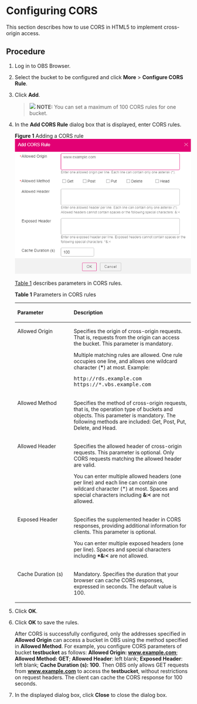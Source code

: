 # Configuring CORS<a name="en-us_topic_0045853860"></a>

This section describes how to use CORS in HTML5 to implement cross-origin access.

## Procedure<a name="s933c5484fd734428b5e2e24bf708a8e5"></a>

1.  Log in to OBS Browser.
2.  Select the bucket to be configured and click  **More**  \>  **Configure CORS Rule**.
3.  Click  **Add**.

    >![](public_sys-resources/icon-note.gif) **NOTE:** 
    >You can set a maximum of 100 CORS rules for one bucket.

4.  In the  **Add CORS Rule**  dialog box that is displayed, enter CORS rules.

    **Figure  1**  Adding a CORS rule<a name="fe30e6fe056434c66a690c9063d04e6bb"></a>  
    ![](figures/adding-a-cors-rule.png "adding-a-cors-rule")

    [Table 1](#t810c07199d9d4fb4949e45cc402582a0)  describes parameters in CORS rules.

    **Table  1**  Parameters in CORS rules

    <a name="t810c07199d9d4fb4949e45cc402582a0"></a>
    <table><thead align="left"><tr id="r282c3ed8eee94e42b62d5849670244ca"><th class="cellrowborder" valign="top" width="32%" id="mcps1.2.3.1.1"><p id="a602c237b70394ce5a689bb6ebdca0c16"><a name="a602c237b70394ce5a689bb6ebdca0c16"></a><a name="a602c237b70394ce5a689bb6ebdca0c16"></a>Parameter</p>
    </th>
    <th class="cellrowborder" valign="top" width="68%" id="mcps1.2.3.1.2"><p id="a1d5215e5897b4b16828bfbc8b1878a5a"><a name="a1d5215e5897b4b16828bfbc8b1878a5a"></a><a name="a1d5215e5897b4b16828bfbc8b1878a5a"></a>Description</p>
    </th>
    </tr>
    </thead>
    <tbody><tr id="r2ff60e1cc4c04df0bd1b01f6f2bb5196"><td class="cellrowborder" valign="top" width="32%" headers="mcps1.2.3.1.1 "><p id="a157438a1cf0e4973a1bbe1e79572c531"><a name="a157438a1cf0e4973a1bbe1e79572c531"></a><a name="a157438a1cf0e4973a1bbe1e79572c531"></a>Allowed Origin</p>
    </td>
    <td class="cellrowborder" valign="top" width="68%" headers="mcps1.2.3.1.2 "><p id="af293f21d2e374fa4934e7bd8be3752eb"><a name="af293f21d2e374fa4934e7bd8be3752eb"></a><a name="af293f21d2e374fa4934e7bd8be3752eb"></a>Specifies the origin of cross-origin requests. That is, requests from the origin can access the bucket. This parameter is mandatory.</p>
    <p id="ac0e68ea7740c478ba86dfb9ee32ff300"><a name="ac0e68ea7740c478ba86dfb9ee32ff300"></a><a name="ac0e68ea7740c478ba86dfb9ee32ff300"></a>Multiple matching rules are allowed. One rule occupies one line, and allows one wildcard character (<strong id="b15430134443519"><a name="b15430134443519"></a><a name="b15430134443519"></a>*</strong>) at most. Example:</p>
    <pre class="screen" id="scbcd7fb5598746eb8312b7ae6cacc05f"><a name="scbcd7fb5598746eb8312b7ae6cacc05f"></a><a name="scbcd7fb5598746eb8312b7ae6cacc05f"></a>http://rds.example.com
    https://*.vbs.example.com</pre>
    </td>
    </tr>
    <tr id="rab81f76db9364bf8ab978a987ee0e07b"><td class="cellrowborder" valign="top" width="32%" headers="mcps1.2.3.1.1 "><p id="a25b2e075e2234e10937f43f599273668"><a name="a25b2e075e2234e10937f43f599273668"></a><a name="a25b2e075e2234e10937f43f599273668"></a>Allowed Method</p>
    </td>
    <td class="cellrowborder" valign="top" width="68%" headers="mcps1.2.3.1.2 "><p id="a901f59948c80429583c364e96bd352c6"><a name="a901f59948c80429583c364e96bd352c6"></a><a name="a901f59948c80429583c364e96bd352c6"></a>Specifies the method of cross-origin requests, that is, the operation type of buckets and objects. This parameter is mandatory. The following methods are included: Get, Post, Put, Delete, and Head.</p>
    </td>
    </tr>
    <tr id="r467a5c6a833f4015bb22f4087de6b74c"><td class="cellrowborder" valign="top" width="32%" headers="mcps1.2.3.1.1 "><p id="a6dc9a4d89e134b2aa83df07975ff13fe"><a name="a6dc9a4d89e134b2aa83df07975ff13fe"></a><a name="a6dc9a4d89e134b2aa83df07975ff13fe"></a>Allowed Header</p>
    </td>
    <td class="cellrowborder" valign="top" width="68%" headers="mcps1.2.3.1.2 "><p id="adea4598de03143f2a8e47195d17341d1"><a name="adea4598de03143f2a8e47195d17341d1"></a><a name="adea4598de03143f2a8e47195d17341d1"></a>Specifies the allowed header of cross-origin requests. This parameter is optional. Only CORS requests matching the allowed header are valid.</p>
    <p id="a055e9cbebabc4c85ad34a31b69b5ada3"><a name="a055e9cbebabc4c85ad34a31b69b5ada3"></a><a name="a055e9cbebabc4c85ad34a31b69b5ada3"></a>You can enter multiple allowed headers (one per line) and each line can contain one wildcard character (*) at most. Spaces and special characters including <strong id="b56257227210"><a name="b56257227210"></a><a name="b56257227210"></a>&amp;:&lt;</strong> are not allowed.</p>
    </td>
    </tr>
    <tr id="r64d7889221344540a64115505d5e1e72"><td class="cellrowborder" valign="top" width="32%" headers="mcps1.2.3.1.1 "><p id="a910e77b75bbd4c2986a23ce2aab35e6f"><a name="a910e77b75bbd4c2986a23ce2aab35e6f"></a><a name="a910e77b75bbd4c2986a23ce2aab35e6f"></a>Exposed Header</p>
    </td>
    <td class="cellrowborder" valign="top" width="68%" headers="mcps1.2.3.1.2 "><p id="a4e770b7fc6404388bcf68eb959df4401"><a name="a4e770b7fc6404388bcf68eb959df4401"></a><a name="a4e770b7fc6404388bcf68eb959df4401"></a>Specifies the supplemented header in CORS responses, providing additional information for clients. This parameter is optional.</p>
    <p id="a37cf726ebb9649ef98d0256ee1c35dc9"><a name="a37cf726ebb9649ef98d0256ee1c35dc9"></a><a name="a37cf726ebb9649ef98d0256ee1c35dc9"></a>You can enter multiple exposed headers (one per line). Spaces and special characters including <strong id="b31335915574"><a name="b31335915574"></a><a name="b31335915574"></a>*&amp;:&lt;</strong> are not allowed.</p>
    </td>
    </tr>
    <tr id="r878b4e4c1aa9415ebabb6923463b8153"><td class="cellrowborder" valign="top" width="32%" headers="mcps1.2.3.1.1 "><p id="a69c5c5a0268b4a33a275a5109847d94c"><a name="a69c5c5a0268b4a33a275a5109847d94c"></a><a name="a69c5c5a0268b4a33a275a5109847d94c"></a>Cache Duration (s)</p>
    </td>
    <td class="cellrowborder" valign="top" width="68%" headers="mcps1.2.3.1.2 "><p id="ab09e25a0b9b74b6a978e809ab22ba139"><a name="ab09e25a0b9b74b6a978e809ab22ba139"></a><a name="ab09e25a0b9b74b6a978e809ab22ba139"></a>Mandatory. Specifies the duration that your browser can cache CORS responses, expressed in seconds. The default value is 100.</p>
    </td>
    </tr>
    </tbody>
    </table>

5.  Click  **OK**.
6.  Click  **OK**  to save the rules.

    After CORS is successfully configured, only the addresses specified in  **Allowed Origin**  can access a bucket in OBS using the method specified in  **Allowed Method**. For example, you configure CORS parameters of bucket  **testbucket**  as follows:  **Allowed Origin: www.example.com**;  **Allowed Method: GET**;  **Allowed Header**: left blank;  **Exposed Header**: left blank;  **Cache Duration \(s\): 100**. Then OBS only allows GET requests from  **www.example.com**  to access the  **testbucket**, without restrictions on request headers. The client can cache the CORS response for 100 seconds. 

7.  In the displayed dialog box, click  **Close**  to close the dialog box.

